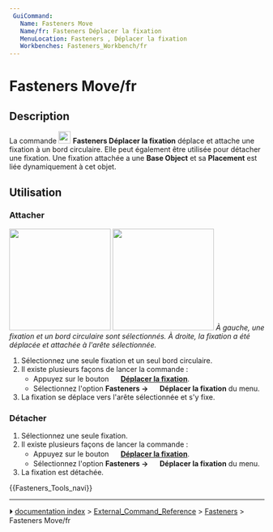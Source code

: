```yaml
---
 GuiCommand:
   Name: Fasteners Move
   Name/fr: Fasteners Déplacer la fixation
   MenuLocation: Fasteners , Déplacer la fixation
   Workbenches: Fasteners_Workbench/fr
---
```


# Fasteners Move/fr

## Description

La commande <img alt="" src=images/Fasteners_Move.svg  style="width:24px;"> **Fasteners Déplacer la fixation** déplace et attache une fixation à un bord circulaire. Elle peut également être utilisée pour détacher une fixation. Une fixation attachée a une **Base Object** et sa **Placement** est liée dynamiquement à cet objet.



## Utilisation



### Attacher

<img alt="" src=images/Fasteners_Move_Selected.png  style="width:200px;"> <img alt="" src=images/Fasteners_Move_Result.png  style="width:200px;"> 
*À gauche, une fixation et un bord circulaire sont sélectionnés. À droite, la fixation a été déplacée et attachée à l'arête sélectionnée.*

1.  Sélectionnez une seule fixation et un seul bord circulaire.
2.  Il existe plusieurs façons de lancer la commande :
    -   Appuyez sur le bouton **<img src="images/Fasteners_Move.svg" width=16px> [Déplacer la fixation](Fasteners_Move/fr.md)**.
    -   Sélectionnez l\'option **Fasteners → <img src="images/Fasteners_Move.svg" width=16px> Déplacer la fixation** du menu.
3.  La fixation se déplace vers l\'arête sélectionnée et s\'y fixe.



### Détacher

1.  Sélectionnez une seule fixation.
2.  Il existe plusieurs façons de lancer la commande :
    -   Appuyez sur le bouton **<img src="images/Fasteners_Move.svg" width=16px> [Déplacer la fixation](Fasteners_Move/fr.md)**.
    -   Sélectionnez l\'option **Fasteners → <img src="images/Fasteners_Move.svg" width=16px> Déplacer la fixation** du menu.
3.  La fixation est détachée.




{{Fasteners_Tools_navi}}



---
⏵ [documentation index](../README.md) > [External_Command_Reference](Category_External_Command_Reference.md) > [Fasteners](Category_Fasteners.md) > Fasteners Move/fr
